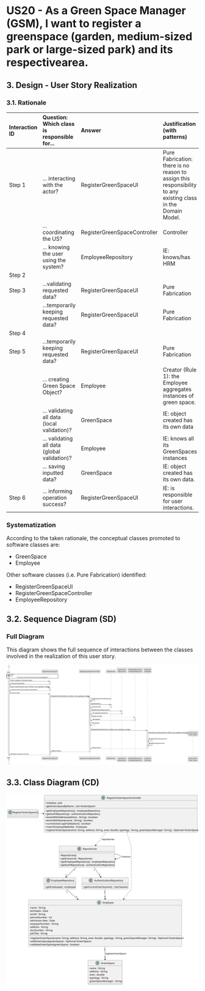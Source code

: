 # US20 - As a Green Space Manager (GSM), I want to register a greenspace (garden, medium-sized park or large-sized park) and its respectivearea.

## 3. Design - User Story Realization 

### 3.1. Rationale


| Interaction ID | Question: Which class is responsible for...   | Answer                       | Justification (with patterns)                                                                                 |
|:---------------|:----------------------------------------------|:-----------------------------|:--------------------------------------------------------------------------------------------------------------|
| Step 1  		     | 	... interacting with the actor?              | RegisterGreenSpaceUI         | Pure Fabrication: there is no reason to assign this responsibility to any existing class in the Domain Model. |
| 			  		        | 	... coordinating the US?                     | RegisterGreenSpaceController | Controller                                                                                                    |
| 			  		        | ... knowing the user using the system?        | EmployeeRepository           | IE: knows/has HRM                                                                                             |
| Step 2  		     | 							                                       |                              |                                                                                                               |
| Step 3	        | 	...validating requested data?                | RegisterGreenSpaceUI         | Pure Fabrication                                                                                              |
| 		             | 	...temporarily keeping requested data?       | RegisterGreenSpaceUI         | Pure Fabrication                                                                                              |
| Step 4  		     | 	                                             |                              |                                                                                                               |
| Step 5         | 	...temporarily keeping requested data?       | RegisterGreenSpaceUI         | Pure Fabrication                                                                                              |
| 	              | 	... creating Green Space Object?             | Employee                     | Creator (Rule 1): the Employee aggregates instances of green space.                                           |
| 		             | 	... validating all data (local validation)?  | GreenSpace                   | IE: object created has its own data                                                                           |
| 		             | 	... validating all data (global validation)? | Employee                     | 	IE: knows all its GreenSpaces instances                                                                      |
| 		             | 	... saving inputted data?                    | GreenSpace         | IE: object created has its own data.                                                                                |
| Step 6 		      | 	... informing operation success?             | RegisterGreenSpaceUI         | IE: is responsible for user interactions.                                                                     | 

### Systematization ##

According to the taken rationale, the conceptual classes promoted to software classes are: 

* GreenSpace
* Employee


Other software classes (i.e. Pure Fabrication) identified: 

* RegisterGreenSpaceUI  
* RegisterGreenSpaceController
* EmployeeRepository


## 3.2. Sequence Diagram (SD)


### Full Diagram

This diagram shows the full sequence of interactions between the classes involved in the realization of this user story.

![Sequence Diagram - Full](svg/us20-sequence-diagram-full.svg)


## 3.3. Class Diagram (CD)

![Class Diagram](svg/us020-class-diagram.svg)